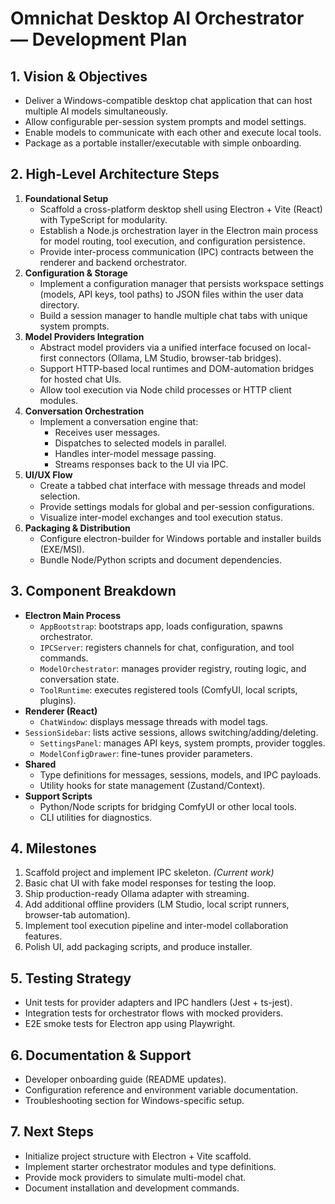 # Omnichat Desktop AI Orchestrator — Development Plan

## 1. Vision & Objectives
- Deliver a Windows-compatible desktop chat application that can host multiple AI models simultaneously.
- Allow configurable per-session system prompts and model settings.
- Enable models to communicate with each other and execute local tools.
- Package as a portable installer/executable with simple onboarding.

## 2. High-Level Architecture Steps
1. **Foundational Setup**
   - Scaffold a cross-platform desktop shell using Electron + Vite (React) with TypeScript for modularity.
   - Establish a Node.js orchestration layer in the Electron main process for model routing, tool execution, and configuration persistence.
   - Provide inter-process communication (IPC) contracts between the renderer and backend orchestrator.
2. **Configuration & Storage**
   - Implement a configuration manager that persists workspace settings (models, API keys, tool paths) to JSON files within the user data directory.
   - Build a session manager to handle multiple chat tabs with unique system prompts.
3. **Model Providers Integration**
   - Abstract model providers via a unified interface focused on local-first connectors (Ollama, LM Studio, browser-tab bridges).
   - Support HTTP-based local runtimes and DOM-automation bridges for hosted chat UIs.
   - Allow tool execution via Node child processes or HTTP client modules.
4. **Conversation Orchestration**
   - Implement a conversation engine that:
     - Receives user messages.
     - Dispatches to selected models in parallel.
     - Handles inter-model message passing.
     - Streams responses back to the UI via IPC.
5. **UI/UX Flow**
   - Create a tabbed chat interface with message threads and model selection.
   - Provide settings modals for global and per-session configurations.
   - Visualize inter-model exchanges and tool execution status.
6. **Packaging & Distribution**
   - Configure electron-builder for Windows portable and installer builds (EXE/MSI).
   - Bundle Node/Python scripts and document dependencies.

## 3. Component Breakdown
- **Electron Main Process**
  - `AppBootstrap`: bootstraps app, loads configuration, spawns orchestrator.
  - `IPCServer`: registers channels for chat, configuration, and tool commands.
  - `ModelOrchestrator`: manages provider registry, routing logic, and conversation state.
  - `ToolRuntime`: executes registered tools (ComfyUI, local scripts, plugins).
- **Renderer (React)**
  - `ChatWindow`: displays message threads with model tags.
- `SessionSidebar`: lists active sessions, allows switching/adding/deleting.
  - `SettingsPanel`: manages API keys, system prompts, provider toggles.
  - `ModelConfigDrawer`: fine-tunes provider parameters.
- **Shared**
  - Type definitions for messages, sessions, models, and IPC payloads.
  - Utility hooks for state management (Zustand/Context).
- **Support Scripts**
  - Python/Node scripts for bridging ComfyUI or other local tools.
  - CLI utilities for diagnostics.

## 4. Milestones
1. Scaffold project and implement IPC skeleton. *(Current work)*
2. Basic chat UI with fake model responses for testing the loop.
3. Ship production-ready Ollama adapter with streaming.
4. Add additional offline providers (LM Studio, local script runners, browser-tab automation).
5. Implement tool execution pipeline and inter-model collaboration features.
6. Polish UI, add packaging scripts, and produce installer.

## 5. Testing Strategy
- Unit tests for provider adapters and IPC handlers (Jest + ts-jest).
- Integration tests for orchestrator flows with mocked providers.
- E2E smoke tests for Electron app using Playwright.

## 6. Documentation & Support
- Developer onboarding guide (README updates).
- Configuration reference and environment variable documentation.
- Troubleshooting section for Windows-specific setup.

## 7. Next Steps
- Initialize project structure with Electron + Vite scaffold.
- Implement starter orchestrator modules and type definitions.
- Provide mock providers to simulate multi-model chat.
- Document installation and development commands.

